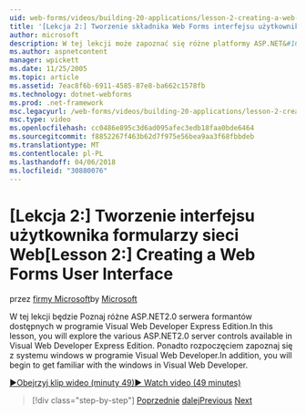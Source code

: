 ```yaml
---
uid: web-forms/videos/building-20-applications/lesson-2-creating-a-web-forms-user-interface
title: '[Lekcja 2:] Tworzenie składnika Web Forms interfejsu użytkownika | Dokumentacja firmy Microsoft'
author: microsoft
description: W tej lekcji może zapoznać się różne platformy ASP.NET&#160;2.0 kontrolki serwera dostępne w programie Visual Web Developer Express Edition. Ponadto zostanie rozpoczęta...
ms.author: aspnetcontent
manager: wpickett
ms.date: 11/25/2005
ms.topic: article
ms.assetid: 7eac8f6b-6911-4585-87e8-ba662c1578fb
ms.technology: dotnet-webforms
ms.prod: .net-framework
msc.legacyurl: /web-forms/videos/building-20-applications/lesson-2-creating-a-web-forms-user-interface
msc.type: video
ms.openlocfilehash: cc0486e895c3d6ad095afec3edb18faa0bde6464
ms.sourcegitcommit: f8852267f463b62d7f975e56bea9aa3f68fbbdeb
ms.translationtype: MT
ms.contentlocale: pl-PL
ms.lasthandoff: 04/06/2018
ms.locfileid: "30880076"
---
```

<a name="lesson-2-creating-a-web-forms-user-interface"></a><span data-ttu-id="76f9f-104">[Lekcja 2:] Tworzenie interfejsu użytkownika formularzy sieci Web</span><span class="sxs-lookup"><span data-stu-id="76f9f-104">[Lesson 2:] Creating a Web Forms User Interface</span></span>
====================
<span data-ttu-id="76f9f-105">przez [firmy Microsoft](https://github.com/microsoft)</span><span class="sxs-lookup"><span data-stu-id="76f9f-105">by [Microsoft](https://github.com/microsoft)</span></span>

<span data-ttu-id="76f9f-106">W tej lekcji będzie Poznaj różne ASP.NET2.0 serwera formantów dostępnych w programie Visual Web Developer Express Edition.</span><span class="sxs-lookup"><span data-stu-id="76f9f-106">In this lesson, you will explore the various ASP.NET2.0 server controls available in Visual Web Developer Express Edition.</span></span> <span data-ttu-id="76f9f-107">Ponadto rozpoczęciem zapoznaj się z systemu windows w programie Visual Web Developer.</span><span class="sxs-lookup"><span data-stu-id="76f9f-107">In addition, you will begin to get familiar with the windows in Visual Web Developer.</span></span>

[<span data-ttu-id="76f9f-108">&#9654;Obejrzyj klip wideo (minuty 49)</span><span class="sxs-lookup"><span data-stu-id="76f9f-108">&#9654; Watch video (49 minutes)</span></span>](https://channel9.msdn.com/Blogs/ASP-NET-Site-Videos/lesson-2-creating-a-web-forms-user-interface)

> [!div class="step-by-step"]
> <span data-ttu-id="76f9f-109">[Poprzednie](lesson-1-getting-started-with-visual-web-developer-express.md)
> [dalej](lesson-3-understanding-more-about-events-and-postback.md)</span><span class="sxs-lookup"><span data-stu-id="76f9f-109">[Previous](lesson-1-getting-started-with-visual-web-developer-express.md)
[Next](lesson-3-understanding-more-about-events-and-postback.md)</span></span>
